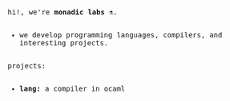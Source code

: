 <samp>  
hi!, we're <b>monadic labs</b> ⚗️. 
<br>
<br>
<ul>  
  <li>we develop programming languages, compilers, and interesting projects. </li>  
</ul>
<br>
projects:
<br>
<br>
<ul>  
  <li><strong>lang:</strong> a compiler in ocaml</li>  
</ul> 
</samp>  
